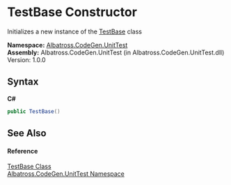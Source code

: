 # TestBase Constructor 
 

Initializes a new instance of the <a href="T_Albatross_CodeGen_UnitTest_TestBase.md">TestBase</a> class

**Namespace:**&nbsp;<a href="N_Albatross_CodeGen_UnitTest.md">Albatross.CodeGen.UnitTest</a><br />**Assembly:**&nbsp;Albatross.CodeGen.UnitTest (in Albatross.CodeGen.UnitTest.dll) Version: 1.0.0

## Syntax

**C#**<br />
``` C#
public TestBase()
```


## See Also


#### Reference
<a href="T_Albatross_CodeGen_UnitTest_TestBase.md">TestBase Class</a><br /><a href="N_Albatross_CodeGen_UnitTest.md">Albatross.CodeGen.UnitTest Namespace</a><br />